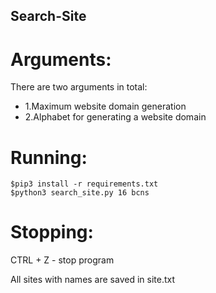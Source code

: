 ## Search-Site

# Arguments:

There are two arguments in total:
* 1.Maximum website domain generation
* 2.Alphabet for generating a website domain

# Running:

```
$pip3 install -r requirements.txt
$python3 search_site.py 16 bcns
```

# Stopping:

CTRL + Z - stop program

All sites with names are saved in site.txt
